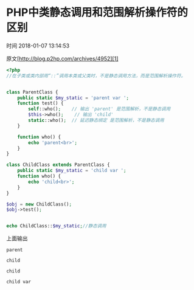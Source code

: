 # PHP中类静态调用和范围解析操作符的区别

 时间 2018-01-07 13:14:53  

原文[http://blog.p2hp.com/archives/4952][1]

```php
<?php
//在子类或类内部用“::”调用本类或父类时，不是静态调用方法，而是范围解析操作符。


class ParentClass {
    public static $my_static = 'parent var ';
    function test() {
        self::who();    // 输出 'parent' 是范围解析，不是静态调用
        $this->who();    // 输出 'child'
        static::who();  // 延迟静态绑定 是范围解析，不是静态调用
    }

    function who() {
        echo 'parent<br>';
    }
}

class ChildClass extends ParentClass {
    public static $my_static = 'child var ';
    function who() {
        echo 'child<br>';
    }
}

$obj = new ChildClass();
$obj->test();


echo ChildClass::$my_static;//静态调用
```
上面输出

    parent

    child

    child

    child var

[1]: http://blog.p2hp.com/archives/4952